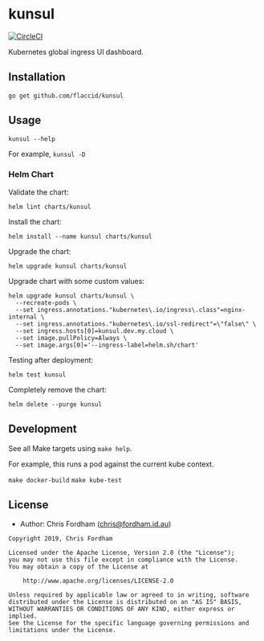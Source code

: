 # kunsul

[![CircleCI](https://circleci.com/gh/flaccid/kunsul/tree/master.svg?style=svg)](https://circleci.com/gh/flaccid/kunsul/tree/master)

Kubernetes global ingress UI dashboard.

## Installation

`go get github.com/flaccid/kunsul`

## Usage

`kunsul --help`

For example, `kunsul -D`

### Helm Chart

Validate the chart:

`helm lint charts/kunsul`

Install the chart:

`helm install --name kunsul charts/kunsul`

Upgrade the chart:

`helm upgrade kunsul charts/kunsul`

Upgrade chart with some custom values:

```
helm upgrade kunsul charts/kunsul \
  --recreate-pods \
  --set ingress.annotations."kubernetes\.io/ingress\.class"=nginx-internal \
  --set ingress.annotations."kubernetes\.io/ssl-redirect"=\"false\" \
  --set ingress.hosts[0]=kunsul.dev.my.cloud \
  --set image.pullPolicy=Always \
  --set image.args[0]='--ingress-label=helm.sh/chart'
```

Testing after deployment:

`helm test kunsul`

Completely remove the chart:

`helm delete --purge kunsul`

## Development

See all Make targets using `make help`.

For example, this runs a pod against the current kube context.

`make docker-build`
`make kube-test`

## License

- Author: Chris Fordham (<chris@fordham.id.au>)

```text
Copyright 2019, Chris Fordham

Licensed under the Apache License, Version 2.0 (the "License");
you may not use this file except in compliance with the License.
You may obtain a copy of the License at

    http://www.apache.org/licenses/LICENSE-2.0

Unless required by applicable law or agreed to in writing, software
distributed under the License is distributed on an "AS IS" BASIS,
WITHOUT WARRANTIES OR CONDITIONS OF ANY KIND, either express or implied.
See the License for the specific language governing permissions and
limitations under the License.
```
